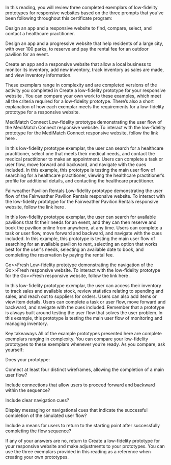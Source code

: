 In this reading, you will review three completed exemplars of low-fidelity prototypes for  responsive websites based on the three prompts that you’ve been following throughout this certificate program: 

Design an app and a responsive website to find, compare, select, and contact a healthcare practitioner.

Design an app and a progressive website that help residents of a large city, with over 100 parks, to reserve and pay the rental fee for an outdoor pavilion for an event.

Create an app and a responsive website that allow a local business to monitor its inventory, add new inventory, track inventory as sales are made, and view inventory information.

These exemplars range in complexity and are completed versions of the activity you completed in 
Create a low-fidelity prototype for your responsive website
. You can compare your own work to these examples, which meet all the criteria required for a low-fidelity prototype. There’s also a short explanation of how each exemplar meets the requirements for a low-fidelity prototype for a responsive website. 

MediMatch Connect
Low-fidelity prototype demonstrating the user flow of the MediMatch Connect responsive website.
To interact with the low-fidelity prototype for the MediMatch Connect responsive website, follow the link 
here
.

In this low-fidelity prototype exemplar, the user can search for a healthcare practitioner, select one that meets their medical needs, and contact the medical practitioner to make an appointment. Users can complete a task or user flow, move forward and backward, and navigate with the cues included. In this example, this prototype is testing the main user flow of searching for a healthcare practitioner, viewing the healthcare practitioner’s profile for additional details, and contacting the healthcare practitioner.

Fairweather Pavilion Rentals
Low-fidelity prototype demonstrating the user flow of the Fairweather Pavilion Rentals responsive website.
To interact with the low-fidelity prototype for the Fairweather Pavilion Rentals responsive website, follow the link 
here
.

In this low-fidelity prototype exemplar, the user can search for available pavilions that fit their needs for an event, and they can then reserve and book the pavilion online from anywhere, at any time. Users can complete a task or user flow, move forward and backward, and navigate with the cues included. In this example, this prototype is testing the main user flow of searching for an available pavilion to rent, selecting an option that works best for the user's needs, selecting an available date to book, and completing the reservation by paying the rental fee.

Go>>Fresh 
Low-fidelity prototype demonstrating the navigation of the Go>>Fresh responsive website.
To interact with the low-fidelity prototype for the Go>>Fresh responsive website, follow the link 
here
.

In this low-fidelity prototype exemplar, the user can access their inventory to track sales and available stock, review statistics relating to spending and sales, and reach out to suppliers for orders. Users can also add items or view item details. Users can complete a task or user flow, move forward and backward, and navigate with the cues included. Remember that a prototype is always built around testing the user flow that solves the user problem. In this example, this prototype is testing the main user flow of monitoring and managing inventory.

Key takeaways
All of the example prototypes presented here are complete exemplars ranging in complexity. You can compare your low-fidelity prototypes to these exemplars whenever you’re ready. As you compare, ask yourself:

Does your prototype:

Connect at least four distinct wireframes, allowing the completion of a main user flow?

Include connections that allow users to proceed forward and backward within the sequence?

Include clear navigation cues?

Display messaging or navigational cues that indicate the successful completion of the simulated user flow?

Include a means for users to return to the starting point after successfully completing the flow sequence?

If any of your answers are no, return to 
Create a low-fidelity prototype for your responsive website
 and make adjustments to your prototypes. You can use the three exemplars provided in this reading as a reference when creating your own prototypes.
